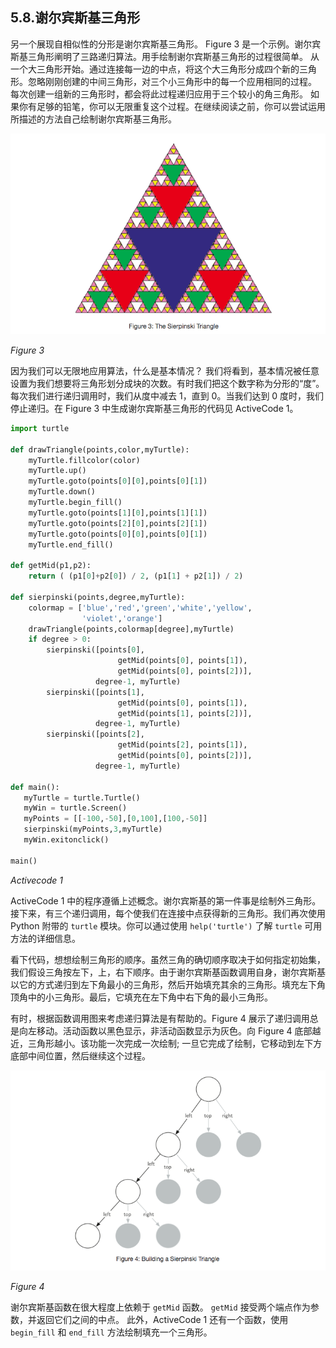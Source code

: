 ## 5.8.谢尔宾斯基三角形

另一个展现自相似性的分形是谢尔宾斯基三角形。 Figure 3 是一个示例。谢尔宾斯基三角形阐明了三路递归算法。用手绘制谢尔宾斯基三角形的过程很简单。 从一个大三角形开始。通过连接每一边的中点，将这个大三角形分成四个新的三角形。忽略刚刚创建的中间三角形，对三个小三角形中的每一个应用相同的过程。 每次创建一组新的三角形时，都会将此过程递归应用于三个较小的角三角形。 如果你有足够的铅笔，你可以无限重复这个过程。在继续阅读之前，你可以尝试运用所描述的方法自己绘制谢尔宾斯基三角形。

![5.8.谢尔宾斯基三角形.figure3](assets/4.8.%E8%B0%A2%E5%B0%94%E5%AE%BE%E6%96%AF%E5%9F%BA%E4%B8%89%E8%A7%92%E5%BD%A2.figure3.png)

*Figure 3*

因为我们可以无限地应用算法，什么是基本情况？ 我们将看到，基本情况被任意设置为我们想要将三角形划分成块的次数。有时我们把这个数字称为分形的“度”。 每次我们进行递归调用时，我们从度中减去 1，直到 0。当我们达到 0 度时，我们停止递归。在 Figure 3 中生成谢尔宾斯基三角形的代码见 ActiveCode 1。

```python
import turtle

def drawTriangle(points,color,myTurtle):
    myTurtle.fillcolor(color)
    myTurtle.up()
    myTurtle.goto(points[0][0],points[0][1])
    myTurtle.down()
    myTurtle.begin_fill()
    myTurtle.goto(points[1][0],points[1][1])
    myTurtle.goto(points[2][0],points[2][1])
    myTurtle.goto(points[0][0],points[0][1])
    myTurtle.end_fill()

def getMid(p1,p2):
    return ( (p1[0]+p2[0]) / 2, (p1[1] + p2[1]) / 2)

def sierpinski(points,degree,myTurtle):
    colormap = ['blue','red','green','white','yellow',
                'violet','orange']
    drawTriangle(points,colormap[degree],myTurtle)
    if degree > 0:
        sierpinski([points[0],
                        getMid(points[0], points[1]),
                        getMid(points[0], points[2])],
                   degree-1, myTurtle)
        sierpinski([points[1],
                        getMid(points[0], points[1]),
                        getMid(points[1], points[2])],
                   degree-1, myTurtle)
        sierpinski([points[2],
                        getMid(points[2], points[1]),
                        getMid(points[0], points[2])],
                   degree-1, myTurtle)

def main():
   myTurtle = turtle.Turtle()
   myWin = turtle.Screen()
   myPoints = [[-100,-50],[0,100],[100,-50]]
   sierpinski(myPoints,3,myTurtle)
   myWin.exitonclick()

main()

```

*Activecode 1*

ActiveCode 1 中的程序遵循上述概念。谢尔宾斯基的第一件事是绘制外三角形。接下来，有三个递归调用，每个使我们在连接中点获得新的三角形。我们再次使用 Python 附带的 `turtle` 模块。你可以通过使用 `help('turtle')` 了解 `turtle` 可用方法的详细信息。

看下代码，想想绘制三角形的顺序。虽然三角的确切顺序取决于如何指定初始集，我们假设三角按左下，上，右下顺序。由于谢尔宾斯基函数调用自身，谢尔宾斯基以它的方式递归到左下角最小的三角形，然后开始填充其余的三角形。填充左下角顶角中的小三角形。最后，它填充在左下角中右下角的最小三角形。

有时，根据函数调用图来考虑递归算法是有帮助的。Figure 4 展示了递归调用总是向左移动。活动函数以黑色显示，非活动函数显示为灰色。向 Figure 4 底部越近，三角形越小。该功能一次完成一次绘制; 一旦它完成了绘制，它移动到左下方底部中间位置，然后继续这个过程。

![5.8.谢尔宾斯基三角形.figure4](assets/4.8.%E8%B0%A2%E5%B0%94%E5%AE%BE%E6%96%AF%E5%9F%BA%E4%B8%89%E8%A7%92%E5%BD%A2.figure4.png)

*Figure 4*

谢尔宾斯基函数在很大程度上依赖于 `getMid` 函数。 `getMid` 接受两个端点作为参数，并返回它们之间的中点。 此外，ActiveCode 1 还有一个函数，使用 `begin_fill` 和 `end_fill` 方法绘制填充一个三角形。
